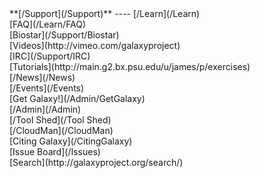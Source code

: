 <div class='linkbox'>
**[/Support](/Support)**
----
[/Learn](/Learn)<br />
[FAQ](/Learn/FAQ)<br />
[Biostar](/Support/Biostar)<br />
[Videos](http://vimeo.com/galaxyproject)<br />
[IRC](/Support/IRC)<br />
[Tutorials](http://main.g2.bx.psu.edu/u/james/p/exercises)<br />
[/News](/News)<br />
[/Events](/Events)<br />
[Get Galaxy!](/Admin/GetGalaxy)<br />
[/Admin](/Admin)<br />
[/Tool Shed](/Tool Shed)<br />
[/CloudMan](/CloudMan)<br />
[Citing Galaxy](/CitingGalaxy)<br />
[Issue Board](/Issues)<br />
[Search](http://galaxyproject.org/search/)
</div>
